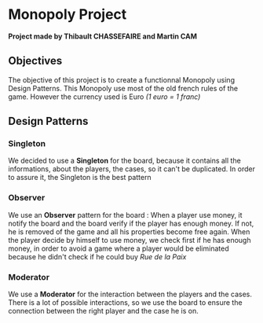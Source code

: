 ﻿# Monopoly Project
 **Project made by Thibault CHASSEFAIRE and Martin CAM**
 ## Objectives
 
The objective of this project is to create a functionnal Monopoly using Design Patterns.
This Monopoly use most of the old french rules of the game. However the currency used is Euro *(1 euro = 1 franc)*

## Design Patterns
### Singleton

We decided to use a **Singleton** for the board, because it contains all the informations, about the players, the cases, so it can't be duplicated. In order to assure it, the Singleton is the best pattern

### Observer

We use an **Observer** pattern for the board : When a player use money, it notify the board and the board verify if the player has enough money. If not, he is removed of the game and all his properties become free again.
When the player decide by himself to use money, we check first if he has enough money, in order to avoid a game where a player would be eliminated because he didn't check if he could buy *Rue de la Paix*

### Moderator

We use a **Moderator** for the interaction between the players and the cases. There is a lot of possible interactions, so we use the board to ensure the connection between the right player and the case he is on. 
